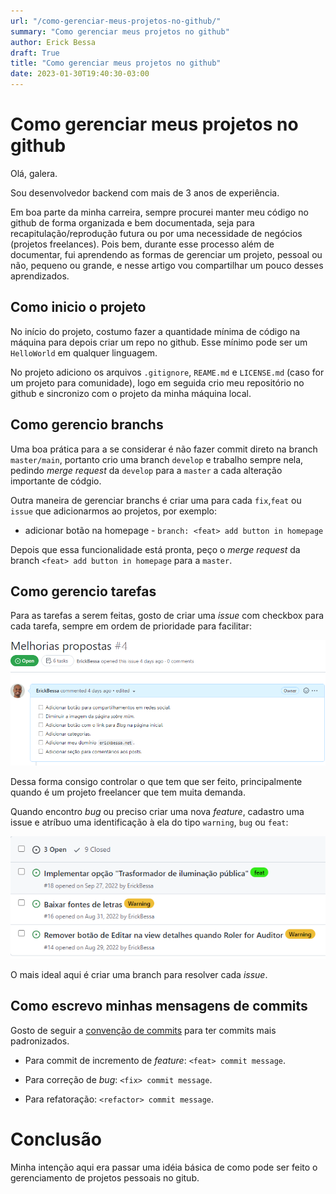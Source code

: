 ```yaml
---
url: "/como-gerenciar-meus-projetos-no-github/"
summary: "Como gerenciar meus projetos no github"
author: Erick Bessa
draft: True
title: "Como gerenciar meus projetos no github"
date: 2023-01-30T19:40:30-03:00
---
```


# Como gerenciar meus projetos no github

Olá, galera.

Sou desenvolvedor backend com mais de 3 anos de experiência.

Em boa parte da minha carreira, sempre procurei manter meu código no github de forma organizada e bem documentada, seja para recapitulação/reprodução futura ou por uma necessidade de negócios (projetos freelances). Pois bem, durante esse processo além de documentar, fui aprendendo as formas de gerenciar um projeto, pessoal ou não, pequeno ou grande, e nesse artigo vou compartilhar um pouco desses aprendizados.


## Como inicio o projeto

No início do projeto, costumo fazer a quantidade mínima de código na máquina para depois criar um repo no github. Esse mínimo pode ser um `HelloWorld` em qualquer linguagem. 

No projeto adiciono os arquivos `.gitignore`, `REAME.md` e `LICENSE.md` (caso for um projeto para comunidade), 
logo em seguida crio meu repositório no github e sincronizo com o projeto da minha máquina local.


## Como gerencio branchs

Uma boa prática para a se considerar é não fazer commit direto na branch `master/main`, portanto crio uma branch `develop` e trabalho sempre nela, pedindo _merge request_ da `develop` para a `master` a cada alteração importante de códgio.

Outra maneira de gerenciar branchs é criar uma para cada `fix`,`feat` ou `issue` que adicionarmos ao projetos, por exemplo:

- adicionar botão na homepage - 
`branch: <feat> add button in homepage`

Depois que essa funcionalidade está pronta, peço o _merge request_ da branch `<feat> add button in homepage` para a `master`.

## Como gerencio tarefas
Para as tarefas a serem feitas, gosto de criar uma _issue_ com checkbox para cada tarefa, sempre em ordem de prioridade para facilitar:

![Minhas issues](./images/3/issues.png#center)

Dessa forma consigo controlar o que tem que ser feito, principalmente quando é um projeto freelancer que tem muita demanda.

Quando encontro _bug_ ou preciso criar uma nova _feature_, cadastro uma issue e atríbuo uma identificação à ela do tipo `warning`, `bug` ou `feat`:

![Minhas issues](./images/3/labels.png#center)

O mais ideal aqui é criar uma branch para resolver cada _issue_.

## Como escrevo minhas mensagens de commits
Gosto de seguir a [convenção de commits](https://www.conventionalcommits.org/en/v1.0.0-beta.2/) para ter commits mais padronizados.

- Para commit de incremento de _feature_: `<feat> commit message`.

- Para correção de _bug_:  `<fix> commit message`.

- Para refatoração: `<refactor> commit message`.

# Conclusão
Minha intenção aqui era passar uma idéia básica de como pode ser feito o gerenciamento de projetos pessoais no gitub. 